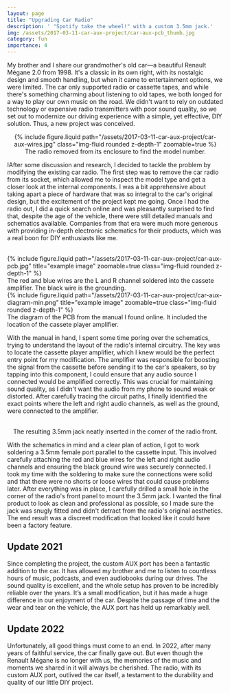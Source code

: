 ```yaml
---
layout: page
title: "Upgrading Car Radio"
description: ' "Spotify take the wheel!" with a custom 3.5mm jack.'
img: /assets/2017-03-11-car-aux-project/car-aux-pcb_thumb.jpg
category: fun
importance: 4
---
```


My brother and I share our grandmother's old car—a beautiful Renault Mégane 2.0 from 1998. It's a classic in its own right, with its nostalgic design and smooth handling, but when it came to entertainment options, we were limited. The car only supported radio or cassette tapes, and while there's something charming about listening to old tapes, we both longed for a way to play our own music on the road. We didn't want to rely on outdated technology or expensive radio transmitters with poor sound quality, so we set out to modernize our driving experience with a simple, yet effective, DIY solution. Thus, a new project was conceived.

<div align="center">
    <div class="col-sm mt-3 mt-md-0" style="width:500px">
        {% include figure.liquid path="/assets/2017-03-11-car-aux-project/car-aux-wires.jpg" class="img-fluid rounded z-depth-1"  zoomable=true %}
    </div>
    <div class="caption">
        The radio removed from its enclosure to find the model number.
    </div>
</div>

IAfter some discussion and research, I decided to tackle the problem by modifying the existing car radio. The first step was to remove the car radio from its socket, which allowed me to inspect the model type and get a closer look at the internal components. I was a bit apprehensive about taking apart a piece of hardware that was so integral to the car's original design, but the excitement of the project kept me going. Once I had the radio out, I did a quick search online and was pleasantly surprised to find that, despite the age of the vehicle, there were still detailed manuals and schematics available. Companies from that era were much more generous with providing in-depth electronic schematics for their products, which was a real boon for DIY enthusiasts like me.

<br/>

<div class="row justify-content-sm-center">
  <div class="col-sm-6 mt-3 mt-md-0">
    {% include figure.liquid path="/assets/2017-03-11-car-aux-project/car-aux-pcb.jpg" title="example image" zoomable=true class="img-fluid rounded z-depth-1" %}
    <div class="caption">
        The red and blue wires are the L and R channel soldered into the cassete amplifier. The black wire is the grounding.
    </div>
  </div>
  <div class="col-sm-6 mt-3 mt-md-0">
    {% include figure.liquid path="/assets/2017-03-11-car-aux-project/car-aux-diagram-min.png" title="example image" zoomable=true class="img-fluid rounded z-depth-1" %}
    <div class="caption">
        The diagram of the PCB from the manual I found online. It included the location of the cassete player amplifier.
    </div>
  </div>
</div>

With the manual in hand, I spent some time poring over the schematics, trying to understand the layout of the radio's internal circuitry. The key was to locate the cassette player amplifier, which I knew would be the perfect entry point for my modification. The amplifier was responsible for boosting the signal from the cassette before sending it to the car's speakers, so by tapping into this component, I could ensure that any audio source I connected would be amplified correctly. This was crucial for maintaining sound quality, as I didn't want the audio from my phone to sound weak or distorted. After carefully tracing the circuit paths, I finally identified the exact points where the left and right audio channels, as well as the ground, were connected to the amplifier.

<br/>

<div align="center">
    <div class="col-sm mt-3 mt-md-0">
        <img class="img-fluid rounded z-depth-1" src="{{ '/assets/2017-03-11-car-aux-project/car-aux-jack.jpeg' | relative_url }}" alt="" title="example image"/>
    </div>
    <div class="caption">
        The resulting 3.5mm jack neatly inserted in the corner of the radio front.
    </div>
</div>

With the schematics in mind and a clear plan of action, I got to work soldering a 3.5mm female port parallel to the cassette input. This involved carefully attaching the red and blue wires for the left and right audio channels and ensuring the black ground wire was securely connected. I took my time with the soldering to make sure the connections were solid and that there were no shorts or loose wires that could cause problems later. After everything was in place, I carefully drilled a small hole in the corner of the radio's front panel to mount the 3.5mm jack. I wanted the final product to look as clean and professional as possible, so I made sure the jack was snugly fitted and didn't detract from the radio's original aesthetics. The end result was a discreet modification that looked like it could have been a factory feature.

## Update 2021

Since completing the project, the custom AUX port has been a fantastic addition to the car. It has allowed my brother and me to listen to countless hours of music, podcasts, and even audiobooks during our drives. The sound quality is excellent, and the whole setup has proven to be incredibly reliable over the years. It’s a small modification, but it has made a huge difference in our enjoyment of the car. Despite the passage of time and the wear and tear on the vehicle, the AUX port has held up remarkably well.

## Update 2022

Unfortunately, all good things must come to an end. In 2022, after many years of faithful service, the car finally gave out. But even though the Renault Mégane is no longer with us, the memories of the music and moments we shared in it will always be cherished. The radio, with its custom AUX port, outlived the car itself, a testament to the durability and quality of our little DIY project.
